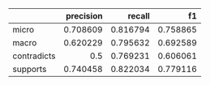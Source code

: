 |             |   precision |   recall |       f1 |
|:------------|------------:|---------:|---------:|
| micro       |    0.708609 | 0.816794 | 0.758865 |
| macro       |    0.620229 | 0.795632 | 0.692589 |
| contradicts |    0.5      | 0.769231 | 0.606061 |
| supports    |    0.740458 | 0.822034 | 0.779116 |